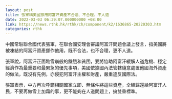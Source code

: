 ```yaml
---
layout: post
title: 張軍稱美國挪用阿富汗資產不合法、不合理、不人道
date: 2022-03-03 06:39:07.000000000 +08:00
link: https://news.rthk.hk/rthk/ch/component/k2/1636865-20220303.htm
categories: rthk
---
```


中國常駐聯合國代表張軍，在聯合國安理會審議阿富汗問題會議上發言，指美國將被凍結的阿富汗資產挪作他用，既不合法，也不合理，更不人道。

張軍說，阿富汗正面臨雪崩般的饑餓和貧困，要將協助阿富汗緩解人道危機、穩定經濟作為最重要和最緊急的優先事項，美國依據國內法管轄隨意處置他國海外資產的做法，既沒有先例，亦侵犯阿富汗主權和財產，嚴重違反國際法。

張軍表示，中方再次呼籲相關國家立即、無條件將這些資產，全額歸還給阿富汗人民，不要再做雪上加霜的事，更不能夠在人道問題上，搞雙重標準。
